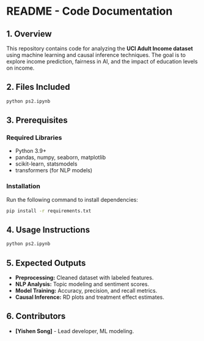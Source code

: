 # README - Code Documentation

## 1. Overview
This repository contains code for analyzing the **UCI Adult Income dataset** using machine learning and causal inference techniques. The goal is to explore income prediction, fairness in AI, and the impact of education levels on income.

## 2. Files Included
```bash
python ps2.ipynb
```
## 3. Prerequisites
### Required Libraries
- Python 3.9+
- pandas, numpy, seaborn, matplotlib
- scikit-learn, statsmodels
- transformers (for NLP models)

### Installation
Run the following command to install dependencies:
```bash
pip install -r requirements.txt
```

## 4. Usage Instructions
```bash
python ps2.ipynb
```

## 5. Expected Outputs
- **Preprocessing:** Cleaned dataset with labeled features.
- **NLP Analysis:** Topic modeling and sentiment scores.
- **Model Training:** Accuracy, precision, and recall metrics.
- **Causal Inference:** RD plots and treatment effect estimates.

## 6. Contributors
- **[Yishen Song]** - Lead developer, ML modeling.


